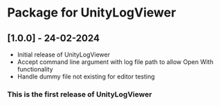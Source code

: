 # Package for UnityLogViewer

## [1.0.0] - 24-02-2024

-   Initial release of UnityLogViewer
-   Accept command line argument with log file path to allow Open With functionality
-   Handle dummy file not existing for editor testing

### This is the first release of UnityLogViewer
